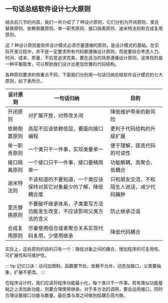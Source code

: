 ## 一句话总结软件设计七大原则

结合前几节的内容，我们一共介绍了 7 种设计原则，它们分别为开闭原则、里氏替换原则、依赖倒置原则、单一职责原则、接口隔离原则、迪米特法则和合成复用原则。

这 7 种设计原则是软件设计模式必须尽量遵循的原则，是设计模式的基础。在实际开发过程中，并不是一定要求所有代码都遵循设计原则，而是要综合考虑人力、时间、成本、质量，不刻意追求完美，要在适当的场景遵循设计原则。这体现的是一种平衡取舍，可以帮助我们设计出更加优雅的代码结构。

各种原则要求的侧重点不同，下面我们分别用一句话归纳总结软件设计模式的七大原则，如下表所示。

|设计原则|一句话归纳|目的|
|----|----|----|
|开闭原则|对扩展开放，对修改关闭|降低维护带来的新风险|
|依赖倒置原则|高层不应该依赖低层，要面向接口编程|更利于代码结构的升级扩展|
|单一职责原则|一个类只干一件事，实现类要单一|便于理解，提高代码的可读性|
|接口隔离原则|一个接口只干一件事，接口要精简单一|功能解耦，高聚合、低耦合|
|迪米特法则|不该知道的不要知道，一个类应该保持对其它对象最少的了解，降低耦合度|只和朋友交流，不和陌生人说话，减少代码臃肿|
|里氏替换原则|不要破坏继承体系，子类重写方法功能发生改变，不应该影响父类方法的含义|防止继承泛滥|
|合成复用原则|尽量使用组合或者聚合关系实现代码复用，少使用继承|降低代码耦合|

实际上，这些原则的目的只有一个：降低对象之间的耦合，增加程序的可复用性、可扩展性和可维护性。

::: tip 
记忆口诀：访问加限制，函数要节俭，依赖不允许，动态加接口，父类要抽象，扩展不更改。
:::

在程序设计时，我们应该将程序功能最小化，每个类只干一件事。若有类似功能基础之上添加新功能，则要合理使用继承。对于多方法的调用，要会运用接口，同时合理设置接口功能与数量。最后类与类之间做到低耦合高内聚。
